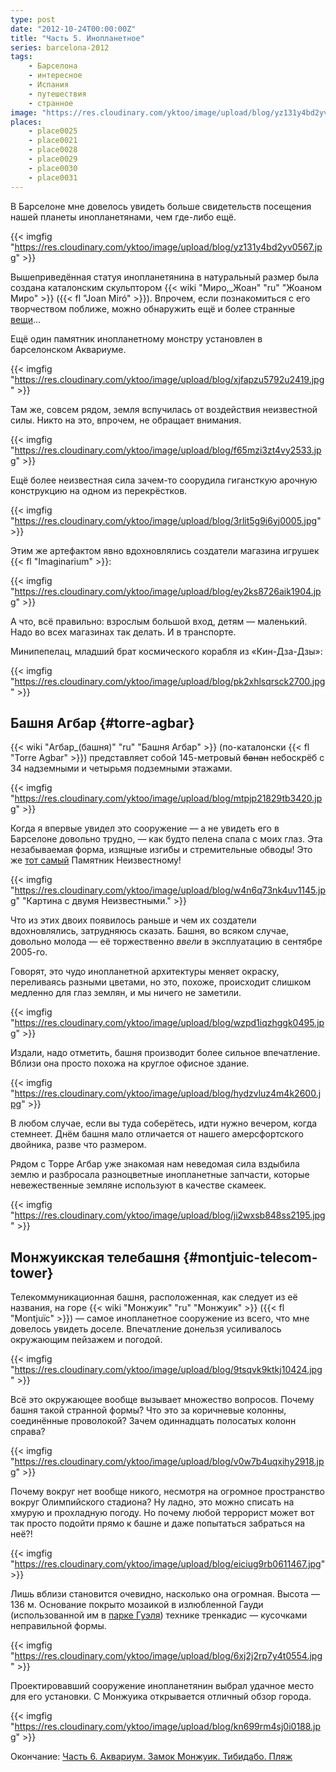 ```yaml
---
type: post
date: "2012-10-24T00:00:00Z"
title: "Часть 5. Инопланетное"
series: barcelona-2012
tags:
    - Барселона
    - интересное
    - Испания
    - путешествия
    - странное
image: "https://res.cloudinary.com/yktoo/image/upload/blog/yz131y4bd2yv0567.jpg"
places:
    - place0025
    - place0021
    - place0028
    - place0029
    - place0030
    - place0031
---
```


В Барселоне мне довелось увидеть больше свидетельств посещения нашей планеты инопланетянами, чем где-либо ещё.

{{< imgfig "https://res.cloudinary.com/yktoo/image/upload/blog/yz131y4bd2yv0567.jpg" >}}

<!--more-->

Вышеприведённая статуя инопланетянина в натуральный размер была создана каталонским скульптором {{< wiki "Миро,_Жоан" "ru" "Жоаном Миро" >}} ({{< fl "Joan Miró" >}}). Впрочем, если познакомиться с его творчеством поближе, можно обнаружить ещё и более странные [вещи](http://upload.wikimedia.org/wikipedia/commons/a/ac/Miro%27s_sculpture%2C_MADRID.jpg)…

Ещё один памятник инопланетному монстру установлен в барселонском Аквариуме.

{{< imgfig "https://res.cloudinary.com/yktoo/image/upload/blog/xjfapzu5792u2419.jpg" >}}

Там же, совсем рядом, земля вспучилась от воздействия неизвестной силы. Никто на это, впрочем, не обращает внимания.

{{< imgfig "https://res.cloudinary.com/yktoo/image/upload/blog/f65mzi3zt4vy2533.jpg" >}}

Ещё более неизвестная сила зачем-то соорудила гигансткую арочную конструкцию на одном из перекрёстков.

{{< imgfig "https://res.cloudinary.com/yktoo/image/upload/blog/3rlit5g9i6yj0005.jpg" >}}

Этим же артефактом явно вдохновлялись создатели магазина игрушек {{< fl "Imaginarium" >}}:

{{< imgfig "https://res.cloudinary.com/yktoo/image/upload/blog/ey2ks8726aik1904.jpg" >}}

А что, всё правильно: взрослым большой вход, детям — маленький. Надо во всех магазинах так делать. И в транспорте.

Минипепелац, младший брат космического корабля из «Кин-Дза-Дзы»:

{{< imgfig "https://res.cloudinary.com/yktoo/image/upload/blog/pk2xhlsqrsck2700.jpg" >}}

## Башня Агбар {#torre-agbar}

{{< wiki "Агбар_(башня)" "ru" "Башня Агбар" >}} (по-каталонски {{< fl "Torre Agbar" >}}) представляет собой 145-метровый ~~банан~~ небоскрёб с 34 надземными и четырьмя подземными этажами.

{{< imgfig "https://res.cloudinary.com/yktoo/image/upload/blog/mtpjp21829tb3420.jpg" >}}

Когда я впервые увидел это сооружение — а не увидеть его в Барселоне довольно трудно, — как будто пелена спала с моих глаз. Эта незабываемая форма, изящные изгибы и стремительные обводы! Это же [тот самый](0076) Памятник Неизвестному!

{{< imgfig "https://res.cloudinary.com/yktoo/image/upload/blog/w4n6q73nk4uv1145.jpg" "Картина с двумя Неизвестными." >}}

Что из этих двоих появилось раньше и чем их создатели вдохновлялись, затрудняюсь сказать. Башня, во всяком случае, довольно молода — её торжественно *ввели* в эксплуатацию в сентябре 2005-го.

Говорят, это чудо инопланетной архитектуры меняет окраску, переливаясь разными цветами, но это, похоже, происходит слишком медленно для глаз землян, и мы ничего не заметили.

{{< imgfig "https://res.cloudinary.com/yktoo/image/upload/blog/wzpd1iqzhggk0495.jpg" >}}

Издали, надо отметить, башня производит более сильное впечатление. Вблизи она просто похожа на круглое офисное здание.

{{< imgfig "https://res.cloudinary.com/yktoo/image/upload/blog/hydzvluz4m4k2600.jpg" >}}

В любом случае, если вы туда соберётесь, идти нужно вечером, когда стемнеет. Днём башня мало отличается от нашего амерсфортского двойника, разве что размером.

Рядом с Торре Агбар уже знакомая нам неведомая сила вздыбила землю и разбросала разноцветные инопланетные запчасти, которые невежественные земляне используют в качестве скамеек.

{{< imgfig "https://res.cloudinary.com/yktoo/image/upload/blog/ji2wxsb848ss2195.jpg" >}}

## Монжуикская телебашня {#montjuic-telecom-tower}

Телекоммуникационная башня, расположенная, как следует из её названия, на горе {{< wiki "Монжуик" "ru" "Монжуик" >}} ({{< fl "Montjuïc" >}}) — самое инопланетное сооружение из всего, что мне довелось увидеть доселе. Впечатление донельзя усиливалось окружающим пейзажем и погодой.

{{< imgfig "https://res.cloudinary.com/yktoo/image/upload/blog/9tsqvk9ktkj10424.jpg" >}}

Всё это окружающее вообще вызывает множество вопросов. Почему башня такой странной формы? Что это за коричневые колонны, соединённые проволокой? Зачем одиннадцать полосатых колонн справа?

{{< imgfig "https://res.cloudinary.com/yktoo/image/upload/blog/v0w7b4uqxihy2918.jpg" >}}

Почему вокруг нет вообще никого, несмотря на огромное пространство вокруг Олимпийского стадиона? Ну ладно, это можно списать на хмурую и прохладную погоду. Но почему любой террорист может вот так просто подойти прямо к башне и даже попытаться забраться на неё?!

{{< imgfig "https://res.cloudinary.com/yktoo/image/upload/blog/eiciug9rb0611467.jpg" >}}

Лишь вблизи становится очевидно, насколько она огромная. Высота — 136 м. Основание покрыто мозаикой в излюбленной Гауди (использованной им в [парке Гуэля](0165)) технике тренкадис — кусочками неправильной формы.

{{< imgfig "https://res.cloudinary.com/yktoo/image/upload/blog/6xj2j2rp7y4t0554.jpg" >}}

Проектировавший сооружение инопланетянин выбрал удачное место для его установки. С Монжуика открывается отличный обзор города.

{{< imgfig "https://res.cloudinary.com/yktoo/image/upload/blog/kn699rm4sj0i0188.jpg" >}}

Окончание: [Часть 6. Аквариум. Замок Монжуик. Тибидабо. Пляж](0167)
